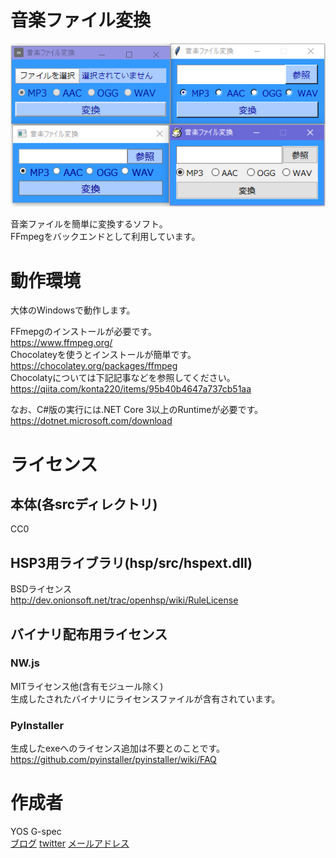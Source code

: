 # 音楽ファイル変換
![music_encs](https://github.com/yosgspec/music_enc/blob/master/music_encs.png)

音楽ファイルを簡単に変換するソフト。  
FFmpegをバックエンドとして利用しています。  

# 動作環境
大体のWindowsで動作します。  

FFmepgのインストールが必要です。  
https://www.ffmpeg.org/  
Chocolateyを使うとインストールが簡単です。  
https://chocolatey.org/packages/ffmpeg  
Chocolatyについては下記記事などを参照してください。  
https://qiita.com/konta220/items/95b40b4647a737cb51aa  

なお、C#版の実行には.NET Core 3以上のRuntimeが必要です。  
https://dotnet.microsoft.com/download

# ライセンス
## 本体(各srcディレクトリ)
CC0  

## HSP3用ライブラリ(hsp/src/hspext.dll)
BSDライセンス  
http://dev.onionsoft.net/trac/openhsp/wiki/RuleLicense  

## バイナリ配布用ライセンス
### NW.js
MITライセンス他(含有モジュール除く)  
生成したされたバイナリにライセンスファイルが含有されています。  

### PyInstaller
生成したexeへのライセンス追加は不要とのことです。  
https://github.com/pyinstaller/pyinstaller/wiki/FAQ  

# 作成者
YOS G-spec  
[ブログ](http://yosgspec.blog103.fc2.com/) 
[twitter](https://twitter.com/yosgspec) 
[メールアドレス](yos.g.spec@gmail.com)  
